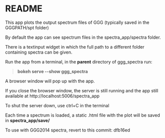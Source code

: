 # README #

This app plots the output spectrum files of GGG (typically saved in the GGGPATH/spt folder)

By default the app can see spectrum files in the spectra_app/spectra folder.

There is a textinput widget in which the full path to a different folder containing spectra can be given.

Run the app from a terminal, in the **parent** directory of ggg_spectra run:

>	**bokeh serve --show ggg_spectra**

A browser window will pop up with the app.

If you close the browser window, the server is still running and the app still available at http://localhost:5006/spectra_app

To shut the server down, use ctrl+C in the terminal

Each time a spectrum is loaded, a static .html file with the plot will be saved in **spectra_app/save/**

To use with GGG2014 spectra, revert to this commit: dfb16ed
